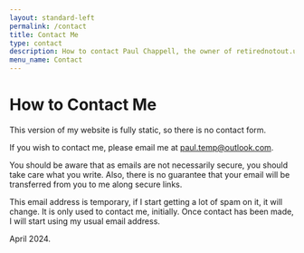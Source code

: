 ```yaml
---
layout: standard-left
permalink: /contact
title: Contact Me
type: contact
description: How to contact Paul Chappell, the owner of retirednotout.uk.
menu_name: Contact
---
```

# How to Contact Me

This version of my website is fully static, so there is no contact form. 

If you wish to contact me, please email me at [paul.temp@outlook.com](mailto:paul.temp@outlook.com). 

You should be aware that as emails are not necessarily secure, you should take care what you write. Also, there is no guarantee that your email will be transferred from you to me along secure links.

This email address is temporary, if I start getting a lot of spam on it, it will change. It is only used to contact me, initially. Once contact has been made, I will start using my usual email address. 

April 2024.